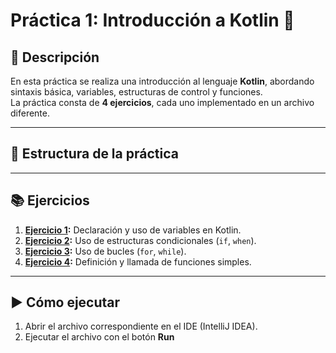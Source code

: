 # Práctica 1: Introducción a Kotlin 🚀

## 📖 Descripción
En esta práctica se realiza una introducción al lenguaje **Kotlin**, abordando sintaxis básica, variables, estructuras de control y funciones.  
La práctica consta de **4 ejercicios**, cada uno implementado en un archivo diferente.

---

## 📂 Estructura de la práctica

---

## 📚 Ejercicios

1. **[Ejercicio 1](./ex1_evaluacion_empleados.kt):** Declaración y uso de variables en Kotlin.  
2. **[Ejercicio 2](./ex2_piedra,papel,tijera.kt):** Uso de estructuras condicionales (`if`, `when`).  
3. **[Ejercicio 3](./ex3_calculadora_elemental.kt):** Uso de bucles (`for`, `while`).  
4. **[Ejercicio 4](./ex4_adivina_el_numero.kt):** Definición y llamada de funciones simples.  

---

## ▶️ Cómo ejecutar
1. Abrir el archivo correspondiente en el IDE (IntelliJ IDEA).  
2. Ejecutar el archivo con el botón **Run**
